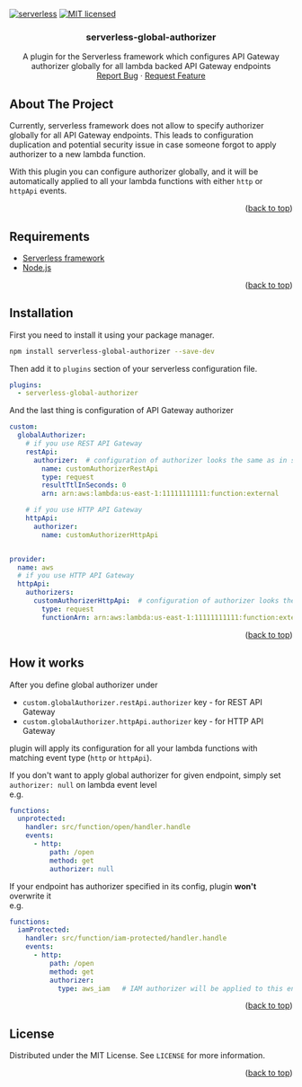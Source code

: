 <a name="readme-top"></a>

[![serverless](http://public.serverless.com/badges/v3.svg)](http://www.serverless.com)
[![MIT licensed](https://img.shields.io/badge/license-MIT-blue.svg)](https://github.com/Unh3ck3d/serverless-global-authorizer/blob/main/LICENSE)

<h3 align="center">serverless-global-authorizer</h3>
<p align="center">
 A plugin for the Serverless framework which configures API Gateway authorizer globally for all lambda backed API Gateway endpoints
<br />
<a href="https://github.com/Unh3ck3d/serverless-global-authorizer/issues">Report Bug</a>
·
<a href="https://github.com/Unh3ck3d/serverless-global-authorizer/issues">Request Feature</a>
</p>

## About The Project

Currently, serverless framework does not allow to specify authorizer globally for all API Gateway endpoints. This leads to
configuration duplication and potential security issue in case someone forgot to apply authorizer to a new lambda function.

With this plugin you can configure authorizer globally, and it will be automatically
applied to all your lambda functions with either `http` or `httpApi` events.

<p align="right">(<a href="#readme-top">back to top</a>)</p>

## Requirements

* [Serverless framework](https://www.serverless.com/)
* [Node.js](https://nodejs.org)

<p align="right">(<a href="#readme-top">back to top</a>)</p>

## Installation

First you need to install it using your package manager.
```sh
npm install serverless-global-authorizer --save-dev
```

Then add it to `plugins` section of your serverless configuration file.

```yaml
plugins:
  - serverless-global-authorizer
```

And the last thing is configuration of API Gateway authorizer
```yaml
custom:
  globalAuthorizer:
    # if you use REST API Gateway
    restApi:
      authorizer:  # configuration of authorizer looks the same as in serverless framework e.g. for lambda authorizer https://www.serverless.com/framework/docs/providers/aws/events/apigateway#http-endpoints-with-custom-authorizers
        name: customAuthorizerRestApi
        type: request
        resultTtlInSeconds: 0
        arn: arn:aws:lambda:us-east-1:11111111111:function:external

    # if you use HTTP API Gateway
    httpApi:
      authorizer:
        name: customAuthorizerHttpApi


provider:
  name: aws
  # if you use HTTP API Gateway
  httpApi:
    authorizers:
      customAuthorizerHttpApi:  # configuration of authorizer looks the same as in serverless framework e.g. for lambda authorizer https://www.serverless.com/framework/docs/providers/aws/events/http-api
        type: request
        functionArn: arn:aws:lambda:us-east-1:11111111111:function:external
```

<p align="right">(<a href="#readme-top">back to top</a>)</p>

## How it works

After you define global authorizer under
* `custom.globalAuthorizer.restApi.authorizer` key - for REST API Gateway
* `custom.globalAuthorizer.httpApi.authorizer` key - for HTTP API Gateway

plugin will apply its configuration for all your lambda functions
with matching event type (`http` or `httpApi`).

If you don't want to apply global authorizer for given endpoint,
simply set `authorizer: null` on lambda event level
<br/>e.g.
```yaml
functions:
  unprotected:
    handler: src/function/open/handler.handle
    events:
      - http:
          path: /open
          method: get
          authorizer: null
```

If your endpoint has authorizer specified in its config, plugin **won't** overwrite it
<br/>e.g.
```yaml
functions:
  iamProtected:
    handler: src/function/iam-protected/handler.handle
    events:
      - http:
          path: /open
          method: get
          authorizer:
            type: aws_iam   # IAM authorizer will be applied to this endpoint, plugin won't apply global authorizer here
```

<p align="right">(<a href="#readme-top">back to top</a>)</p>

## License

Distributed under the MIT License. See `LICENSE` for more information.

<p align="right">(<a href="#readme-top">back to top</a>)</p>
